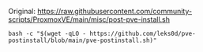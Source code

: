 Original: https://raw.githubusercontent.com/community-scripts/ProxmoxVE/main/misc/post-pve-install.sh
```
bash -c "$(wget -qLO - https://github.com/leks0d/pve-postinstall/blob/main/pve-postinstall.sh)"
```
